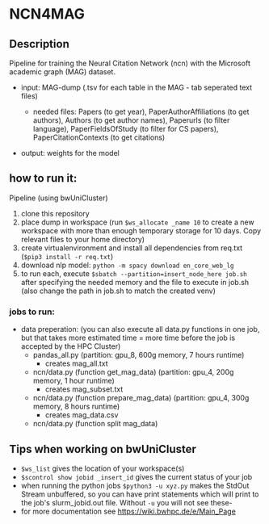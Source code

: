 # NCN4MAG

## Description

Pipeline for training the Neural Citation Network (ncn) with the Microsoft academic graph (MAG) dataset.

- input: MAG-dump (.tsv for each table in the MAG - tab seperated text files)
    - needed files: Papers (to get year), PaperAuthorAffiliations (to get authors), Authors (to get author names), Paperurls (to filter language), PaperFieldsOfStudy (to filter for CS papers), PaperCitationContexts (to get citations)

- output: weights for the model

## how to run it:

Pipeline (using bwUniCluster)
1. clone this repository
2. place dump in workspace (run `$ws_allocate _name 10` to create a new workspace with more than enough temporary storage for 10 days. Copy relevant files to your home directory)
3. create virtualenvironment and install all dependencies from req.txt (`$pip3 install -r req.txt`)
4. download nlp model: `python -m spacy download en_core_web_lg`
5. to run each, execute `$sbatch --partition=insert_node_here job.sh` after specifying the needed memory and the file to execute in job.sh (also change the path in job.sh to match the created venv) 

### jobs to run:

- data preperation: (you can also execute all data.py functions in one job, but that takes more estimated time = more time before the job is accepted by the HPC Cluster)
    - pandas_all.py (partition: gpu_8, 600g memory, 7 hours runtime) 
        - creates mag_all.txt
    - ncn/data.py (function get_mag_data) (partition: gpu_4, 200g memory, 1 hour runtime)
        - creates mag_subset.txt
    - ncn/data.py (function prepare_mag_data) (partition: gpu_4, 300g memory, 8 hours runtime)
        - creates mag_data.csv
    - ncn/data.py (function split mag_data)

## Tips when working on bwUniCluster

- `$ws_list` gives the location of your workspace(s)
- `$scontrol show jobid _insert_id` gives the current status of your job
- when running the python jobs `$python3 -u xyz.py` makes the StdOut Stream unbuffered, so you can have print statements which will print to the job's slurm_jobid.out file. Without `-u` you will not see these-
- for more documentation see https://wiki.bwhpc.de/e/Main_Page